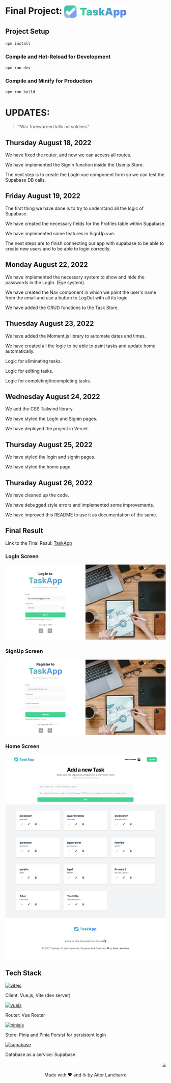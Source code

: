<div id="top"></div>

# Final Project: <img align="center" src="./public/taskapp-brand-logo.png" alt="TaskApp-Brand" width="200"/>

## Project Setup

```sh
npm install
```

### Compile and Hot-Reload for Development

```sh
npm run dev
```

### Compile and Minify for Production

```sh
npm run build
```

# UPDATES:

> "War forewarned kills no soldiers"

## Thursday August 18, 2022

We have fixed the router, and now we can access all routes.

We have implemented the SignIn function inside the User.js Store.

The next step is to create the LogIn.vue component form so we can test the Supabase DB calls.

## Friday August 19, 2022

The first thing we have done is to try to understand all the logic of Supabase.

We have created the necessary fields for the Profiles table within Supabase.

We have implemented some features in SignUp.vue.

The next steps are to finish connecting our app with supabase to be able to create new users and to be able to login correctly.

## Monday August 22, 2022

We have implemented the necessary system to show and hide the passwords in the LogIn. (Eye system).

We have created the Nav component in which we paint the user's name from the email and use a button to LogOut with all its logic.

We have added the CRUD functions to the Task Store.

## Thuesday August 23, 2022

We have added the Moment.js library to automate dates and times.

We have created all the logic to be able to paint tasks and update home automatically.

Logic for eliminating tasks.

Logic for editing tasks.

Logic for completing/incompleting tasks.

## Wednesday August 24, 2022

We add the CSS Tailwind library.

We have styled the LogIn and Signin pages.

We have deployed the project in Vercel.

## Thursday August 25, 2022

We have styled the login and signin pages.

We have styled the home page.

## Thursday August 26, 2022

We have cleaned up the code.

We have debugged style errors and implemented some improvements.

We have improved this README to use it as documentation of the same.

## Final Result

Link to the Final Resul: [TaskApp](https://final-project-alanch.vercel.app/)

### LogIn Screen

![LogIn](./public/screen-login.png)

### SignUp Screen

![SignUp](./public/screen-register.png)

### Home Screen

![Home](./public/screen-main.png)

## Tech Stack

<span><a href="https://vitejs.dev/" target="_blank" rel="noreferrer">
<img
        src="https://vitejs.dev/logo.svg"
        alt="vitejs"
        width="24"
      />
</a></span><p>Client: Vue.js, Vite (dev server)</p>
<span><a href="https://vuejs.org/" target="_blank" rel="noreferrer">
<img
        src="https://upload.wikimedia.org/wikipedia/commons/9/95/Vue.js_Logo_2.svg"
        alt="vuejs"
        width="24"
      />
</a></span><p>Router: Vue Router</p>
<span><a href="https://pinia.vuejs.org/" target="_blank" rel="noreferrer">
<img
        src="https://pinia.vuejs.org/logo.svg"
        alt="piniajs"
        width="24"
      />
</a></span><p>Store: Pinia and Pinia Persist for persistent login</p>
<span><a href="https://supabase.com/" target="_blank" rel="noreferrer">
<img
        src="https://www.vectorlogo.zone/logos/supabase/supabase-icon.svg"
        alt="supabase"
        width="24"
      />
</a></span><p>Database as a service: Supabase</p>

<p align="right"><a href="#top">🔝</a></p>

<p align="center">Made with ❤️ and ☕️ by Aitor Lancharro</p>
